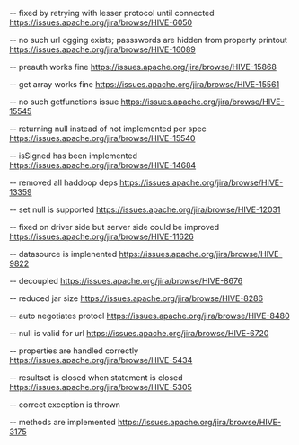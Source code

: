 -- fixed by retrying with lesser protocol until connected
https://issues.apache.org/jira/browse/HIVE-6050

-- no such url ogging exists; passswords are hidden from property printout
https://issues.apache.org/jira/browse/HIVE-16089

-- preauth works fine
https://issues.apache.org/jira/browse/HIVE-15868

-- get array works fine
https://issues.apache.org/jira/browse/HIVE-15561

-- no such getfunctions issue
https://issues.apache.org/jira/browse/HIVE-15545

-- returning null instead of not implemented per spec 
https://issues.apache.org/jira/browse/HIVE-15540

-- isSigned has been implemented
https://issues.apache.org/jira/browse/HIVE-14684

-- removed all haddoop deps
https://issues.apache.org/jira/browse/HIVE-13359

-- set null is supported
https://issues.apache.org/jira/browse/HIVE-12031

-- fixed on driver side but server side could be improved
https://issues.apache.org/jira/browse/HIVE-11626

-- datasource is implenented
https://issues.apache.org/jira/browse/HIVE-9822

-- decoupled
https://issues.apache.org/jira/browse/HIVE-8676

-- reduced jar size
https://issues.apache.org/jira/browse/HIVE-8286

-- auto negotiates protocl
https://issues.apache.org/jira/browse/HIVE-8480

-- null is valid for url
https://issues.apache.org/jira/browse/HIVE-6720

-- properties are handled correctly
https://issues.apache.org/jira/browse/HIVE-5434

-- resultset is closed when statement is closed
https://issues.apache.org/jira/browse/HIVE-5305

-- correct exception is thrown

-- methods are implemented
https://issues.apache.org/jira/browse/HIVE-3175
